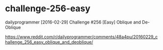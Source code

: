 # challenge-256-easy
dailyprogrammer [2016-02-29] Challenge #256 [Easy] Oblique and De-Oblique

https://www.reddit.com/r/dailyprogrammer/comments/48a4pu/20160229_challenge_256_easy_oblique_and_deoblique/
